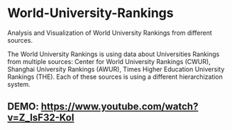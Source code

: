 # World-University-Rankings
Analysis and Visualization of World University Rankings from different sources.

The World University Rankings is using data about Universities Rankings from multiple
sources: Center for World University Rankings (CWUR), Shanghai University Rankings
(AWUR), Times Higher Education University Rankings (THE). Each of these sources is
using a different hierarchization system.

## DEMO: https://www.youtube.com/watch?v=Z_IsF32-KoI
